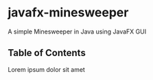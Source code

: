 # javafx-minesweeper
A simple Minesweeper in Java using JavaFX GUI
## Table of Contents
Lorem ipsum dolor sit amet
